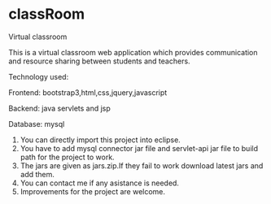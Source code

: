 # classRoom
Virtual classroom

This is a virtual classroom web application which provides communication and resource sharing between students and teachers.

Technology used:

Frontend: bootstrap3,html,css,jquery,javascript

Backend: java servlets and jsp

Database: mysql

1) You can directly import this project into eclipse.
2) You have to add mysql connector jar file and servlet-api jar file to build path for the project to work. 
3) The jars are given as jars.zip.If they fail to work download latest jars and 
add them.
4) You can contact me if any asistance is needed.
5) Improvements for the project are welcome.
